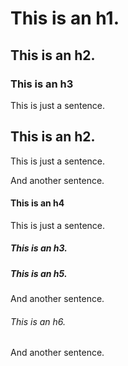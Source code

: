 # This is an h1. #

## This is an h2. ##

### This is an h3 ###

This is just a sentence.

## This is an h2. ##

This is just a sentence.

And another sentence.

#### This is an h4 ####

This is just a sentence.

##### This is an h3. #####

##### This is an h5. #####

And another sentence.

###### This is an h6. ######

And another sentence.
